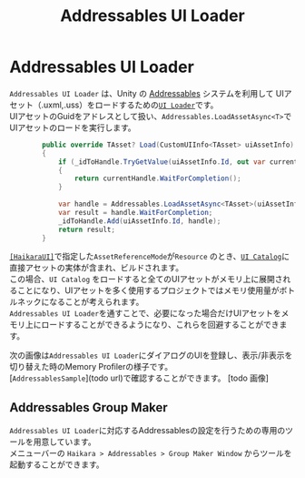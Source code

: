 ﻿---
title: Addressables UI Loader
---

# Addressables UI Loader

`Addressables UI Loader` は、Unity
の [Addressables](https://docs.unity3d.com/ja/Packages/com.unity.addressables@1.20/manual/index.html) システムを利用して
UIアセット（.uxml,.uss）をロードするための[`UI Loader`](../source-generation/ui-catalog.md#ui-loader)です。  
UIアセットのGuidをアドレスとして扱い、`Addressables.LoadAssetAsync<T>`でUIアセットのロードを実行します。

```csharp
        public override TAsset? Load(CustomUIInfo<TAsset> uiAssetInfo)
        {
            if (_idToHandle.TryGetValue(uiAssetInfo.Id, out var currentHandle))
            {
                return currentHandle.WaitForCompletion();
            }
            
            var handle = Addressables.LoadAssetAsync<TAsset>(uiAssetInfo.Id);
            var result = handle.WaitForCompletion;
            _idToHandle.Add(uiAssetInfo.Id, handle);
            return result;
        }
```

[`[HaikaraUI]`](../source-generation/haikara-ui-attribute.md#haikaraui-attribute)で指定した`AssetReferenceMode`が`Resource`
のとき、[`UI Catalog`](../source-generation/ui-catalog.md)に直接アセットの実体が含まれ、ビルドされます。  
この場合、`UI Catalog`
をロードすると全てのUIアセットがメモリ上に展開されることになり、UIアセットを多く使用するプロジェクトではメモリ使用量がボトルネックになることが考えられます。  
`Addressables UI Loader`を通すことで、必要になった場合だけUIアセットをメモリ上にロードすることができるようになり、これらを回避することができます。  

次の画像は`Addressables UI Loader`にダイアログのUIを登録し、表示/非表示を切り替えた時のMemory Profilerの様子です。    
[`AddressablesSample`](todo url)で確認することができます。
[todo 画像]


## Addressables Group Maker

`Addressables UI Loader`に対応するAddressablesの設定を行うための専用のツールを用意しています。  
メニューバーの `Haikara > Addressables > Group Maker Window` からツールを起動することができます。  
